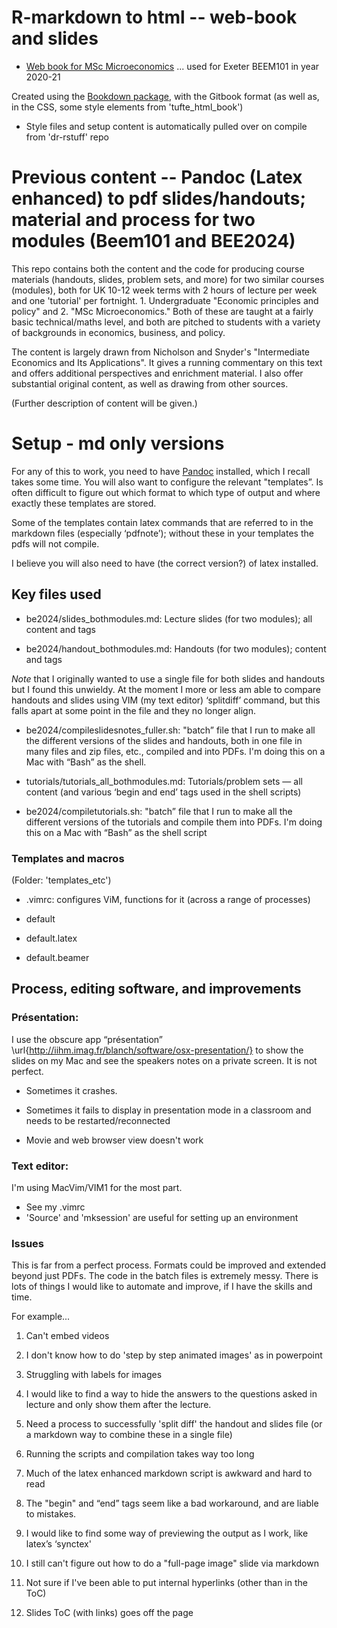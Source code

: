 # R-markdown to html -- web-book and slides

- [Web book for MSc Microeconomics](https://daaronr.github.io/micro-giving-pub/index.html) ... used for Exeter BEEM101 in year 2020-21


<!-- - NOt WORKING [Web book for Beem2038 (Intermediate Microeconomics for business and politics students)](be2024-bd-copy/index.html) -->

Created using the [Bookdown package](https://bookdown.org/yihui/bookdown/), with the Gitbook format (as well as, in the CSS, some style elements from 'tufte_html_book')

- Style files and setup content is automatically pulled over on compile from 'dr-rstuff' repo 


# Previous content -- Pandoc (Latex enhanced) to pdf slides/handouts; material and process for two modules (Beem101 and BEE2024)

This repo contains both the content and the code for producing course materials (handouts, slides, problem sets, and more) for two similar courses (modules), both for UK 10-12 week terms with 2 hours of lecture per week and one 'tutorial' per fortnight. 1. Undergraduate "Economic principles and policy" and 2. "MSc Microeconomics." Both of these are taught at a fairly basic technical/maths level, and both are pitched to students with a variety of backgrounds in economics, business, and policy. 

The content is largely drawn from Nicholson and Snyder's "Intermediate Economics and Its Applications". It gives a running commentary on this text and offers additional perspectives and enrichment material. I also offer substantial original content, as well as drawing from other sources.

(Further description of content will be given.)

# Setup - md only versions

For any of this to work, you need to have [Pandoc](http://pandoc.org/) installed, which I recall takes some time. You will also want to configure the relevant "templates”. Is often difficult to figure out which format to which type of output and where exactly these templates are stored.

Some of the templates contain latex commands that are referred to in the markdown files (especially ‘pdfnote’); without these in your templates the pdfs will not compile.

I believe you will also need to have (the correct version?) of latex installed.


## Key files used

- be2024/slides_bothmodules.md: Lecture slides (for two modules); all content and tags

- be2024/handout_bothmodules.md: Handouts (for two modules); content and tags

*Note* that I originally wanted to use a single file  for both slides and handouts but I found this unwieldy. At the moment I  more or less am able to compare handouts and slides using VIM (my text editor) ‘splitdiff’ command, but this falls apart at some point in the file and they no longer align.

- be2024/compileslidesnotes_fuller.sh:   "batch” file that I run to make all the different versions of the slides and handouts, both in one file in many files and zip files, etc., compiled and into PDFs.  I'm doing this on a Mac with “Bash” as the shell.

- tutorials/tutorials_all_bothmodules.md: Tutorials/problem sets —  all content (and various ‘begin and end’ tags used in the shell scripts)

-  be2024/compiletutorials.sh:  "batch” file that I run to make all the different versions of the tutorials and compile them into PDFs.  I'm doing this on a Mac with “Bash” as the shell script

### Templates and macros

(Folder: 'templates_etc')

- .vimrc: configures ViM, functions for it (across a range of processes)

- default
- default.latex
- default.beamer

## Process, editing software, and improvements

### Présentation:

I use the obscure app “présentation” \url{http://iihm.imag.fr/blanch/software/osx-presentation/} to show the slides on my Mac and see the speakers notes on a private screen. It is not perfect.

- Sometimes it crashes.

- Sometimes it fails to display in presentation mode in a classroom and needs to be restarted/reconnected

- Movie and web browser view doesn't work

### Text editor:

I'm using MacVim/VIM1 for the most part.

- See my .vimrc
- 'Source' and 'mksession' are useful for setting up an environment


### Issues

This is far from a perfect process. Formats could be improved and extended beyond just PDFs. The code in the batch files is extremely messy. There is lots of things I would like to automate and improve, if I have the skills and time.

For example...

1. Can't embed videos

1. I don't know how to do 'step by step animated images' as in powerpoint

1. Struggling with labels for images

1. I would like to find a way to hide the answers to the questions asked in lecture and only show them after the lecture.

1. Need a process to  successfully 'split diff'  the handout  and slides file (or a  markdown way to combine these in a single file)

1.  Running the scripts and compilation takes way too long

1. Much of the latex enhanced markdown script is awkward and hard to read

1. The "begin" and “end” tags seem like a bad workaround, and are liable to mistakes.

1. I would like to find some way of previewing the output as I work, like latex’s ‘synctex'

1.  I still can't figure out how to do a "full-page image" slide via markdown

1. Not sure if I've been able to put internal hyperlinks (other than in the ToC)

1. Slides ToC (with links) goes off the page
